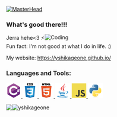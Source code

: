 [![MasterHead](https://media.giphy.com/media/v1.Y2lkPTc5MGI3NjExcWV4ZjYyb2tnN3IzMXBneWVnamRoY3BhN3ZxdjIybXM3NWlxbGVmZyZlcD12MV9pbnRlcm5hbF9naWZfYnlfaWQmY3Q9Zw/NthWke74IHiuOirJ0C/giphy.gif)](https://yshikageone.github.io)
### What's good there!!!
<img align="right" alt="Coding" width="400" src="https://media.giphy.com/media/bGgsc5mWoryfgKBx1u/giphy.gif">

Jerra hehe<3
⚡ Fun fact: I'm not good at what I do in life. :)

My website:
https://yshikageone.github.io/

<h3 align="left">Languages and Tools:</h3>
<p align="left"> <a href="https://www.w3schools.com/cs/" target="_blank" rel="noreferrer"> <img src="https://raw.githubusercontent.com/devicons/devicon/master/icons/csharp/csharp-original.svg" alt="csharp" width="40" height="40"/> </a> <a href="https://www.w3schools.com/css/" target="_blank" rel="noreferrer"> <img src="https://raw.githubusercontent.com/devicons/devicon/master/icons/css3/css3-original-wordmark.svg" alt="css3" width="40" height="40"/> </a> <a href="https://www.w3.org/html/" target="_blank" rel="noreferrer"> <img src="https://raw.githubusercontent.com/devicons/devicon/master/icons/html5/html5-original-wordmark.svg" alt="html5" width="40" height="40"/> </a> <a href="https://www.java.com" target="_blank" rel="noreferrer"> <img src="https://raw.githubusercontent.com/devicons/devicon/master/icons/java/java-original.svg" alt="java" width="40" height="40"/> </a> <a href="https://developer.mozilla.org/en-US/docs/Web/JavaScript" target="_blank" rel="noreferrer"> <img src="https://raw.githubusercontent.com/devicons/devicon/master/icons/javascript/javascript-original.svg" alt="javascript" width="40" height="40"/> </a> <a href="https://www.python.org" target="_blank" rel="noreferrer"> <img src="https://raw.githubusercontent.com/devicons/devicon/master/icons/python/python-original.svg" alt="python" width="40" height="40"/> </a> </p>

<a href="https://github.com/anuraghazra/github-readme-stats">
  <img align="left" src="https://github-readme-stats.vercel.app/api?username=yshikageone&theme=dark&show_icons=true" />
</a>
<a href="https://github.com/anuraghazra/convoychat">
  <img align="left" src="https://github-readme-stats.vercel.app/api/top-langs?username=yshikageone&show_icons=true&locale=en&layout=compact" alt="yshikageone" />
</a>
